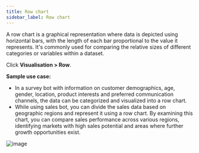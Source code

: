 ```yaml
---
title: Row chart 
sidebar_label: Row chart
---
```


A row chart is a graphical representation where data is depicted using horizontal bars, with the length of each bar proportional to the value it represents. It's commonly used for comparing the relative sizes of different categories or variables within a dataset.

Click **Visualisation > Row**.

**Sample use case:** 


- In a survey bot with information on customer demographics, age, gender, location, product interests and preferred communication channels, the data can be categorized and visualized into a row chart. 
- While using sales bot, you can divide the sales data based on geographic regions and represent it using a row chart. By examining this chart, you can compare sales performance across various regions, identifying markets with high sales potential and areas where further growth opportunities exist. 


![image](https://imgur.com/hVs11w1.png)
